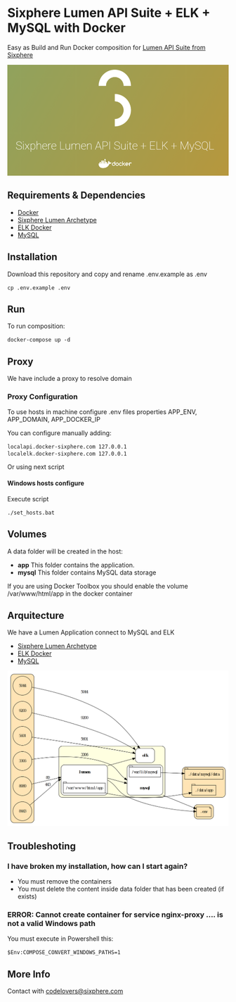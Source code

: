 # Sixphere Lumen API Suite + ELK + MySQL with Docker

Easy as Build and Run Docker composition for [Lumen API Suite from Sixphere](https://bitbucket.org/sixphere-team/lumen-api-suite)

![Docker](assets/img/overview.png?raw=true)

## Requirements & Dependencies

* [Docker](https://www.docker.com)
* [Sixphere Lumen Archetype](https://github.com/6phere/lumen-api-suite)
* [ELK Docker](https://hub.docker.com/r/sebp/elk/)
* [MySQL](https://hub.docker.com/_/mysql/)

## Installation

Download this repository and copy and rename .env.example as .env
```
cp .env.example .env
```

## Run

To run composition:
```
docker-compose up -d
```

## Proxy

We have include a proxy to resolve domain

### Proxy Configuration
To use hosts in machine configure .env files properties APP_ENV, APP_DOMAIN, APP_DOCKER_IP

You can configure manually adding:
```
localapi.docker-sixphere.com 127.0.0.1
localelk.docker-sixphere.com 127.0.0.1
```

Or using next script

#### Windows hosts configure

Execute script
```
./set_hosts.bat
```

## Volumes

A data folder will be created in the host:

* **app** This folder contains the application.
* **mysql** This folder contains MySQL data storage

If you are using Docker Toolbox you should enable the volume /var/www/html/app in the docker container

## Arquitecture

We have a Lumen Application connect to MySQL and ELK

* [Sixphere Lumen Archetype](https://github.com/6phere/lumen-api-suite)
* [ELK Docker](https://hub.docker.com/r/sebp/elk/)
* [MySQL](https://hub.docker.com/_/mysql/)

![Arquitecture](assets/img/arquitecture.png?raw=true)

## Troubleshoting

### I have broken my installation, how can I start again?

* You must remove the containers
* You must delete the content inside data folder that has been created (if exists)

### ERROR: Cannot create container for service nginx-proxy .... is not a valid Windows path

You must execute in Powershell this:

```
$Env:COMPOSE_CONVERT_WINDOWS_PATHS=1
```

## More Info
Contact with [codelovers@sixphere.com](mailto:codelovers@sixphere.com)
